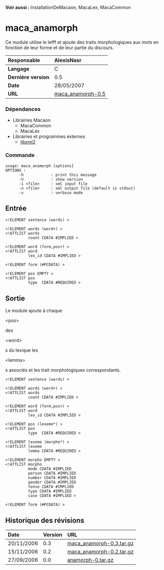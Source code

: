 **Voir aussi :** InstallationDeMacaon, MacaLex, MacaCommon

# maca\_anamorph #

Ce module utilise le lefff et ajoute des traits morphologiques aux mots en fonction de leur forme et de leur partie du discours.

| **Responsable** |AlexisNasr|
|:----------------|:---------|
| **Langage** |C |
| **Dernière version** |0.5|
| **Date** |28/05/2007|
| **URL** |[maca\_anamorph-0.5](http://www.lif-sud.univ-mrs.fr/~nasr/macaon/maca_anamorph-0.5.tar.gz)|

### Dépendances ###
  * Librairies Macaon
    * MacaCommon
    * MacaLex
  * Librairies et programmes externes
    * [libxml2](http://xmlsoft.org/)

### Commande ###
```
usage: maca_anamorph [options]
OPTIONS :
      -h            : print this message
      -V            : show version
      -i <file>     : xml input file
      -o <file>     : xml output file (default is stdout)
      -v            : verbose mode

```

## Entrée ##
```
<!ELEMENT sentence (words) >

<!ELEMENT words (word+) >
<!ATTLIST words
          count CDATA #IMPLIED >

<!ELEMENT word (form,pos+) >
<!ATTLIST word
          lex_id CDATA #IMPLIED >

<!ELEMENT form (#PCDATA) >

<!ELEMENT pos EMPTY >                                                                      
<!ATTLIST pos                                                                                  
          type  CDATA #REQUIRED >         
```

## Sortie ##
Le module ajoute à chaque 

&lt;pos&gt;

 des 

&lt;word&gt;

s du lexique les 

&lt;lemma&gt;

s associés et les trait morphologiques correspondants.
```
<!ELEMENT sentence (words) >                                                                   
                                                                                               
<!ELEMENT words (word+) >                                                                      
<!ATTLIST words                                                                                
          count CDATA #IMPLIED >                                                               
                                                                                               
<!ELEMENT word (form,pos+) >                                                                   
<!ATTLIST word                                                                                                                                        
          lex_id CDATA #IMPLIED >                                                                
                                                                                               
<!ELEMENT pos (lexeme*) >                                                                      
<!ATTLIST pos                                                                                  
          type  CDATA #REQUIRED >                                                               
                                                                                               
<!ELEMENT lexeme (morpho*) >                                                                   
<!ATTLIST lexeme                                                                               
          lemma CDATA #REQUIRED >                                                              
                                                                                               
<!ELEMENT morpho EMPTY >                                                                       
<!ATTLIST morpho                                                                               
          mode CDATA #IMPLIED                                                                  
          person CDATA #IMPLIED                                                                
          number CDATA #IMPLIED                                                                
          gender CDATA #IMPLIED                                                                
          tense CDATA #IMPLIED                                                                 
          type CDATA #IMPLIED                                                                  
          case CDATA #IMPLIED >                                                                
                                                                                               
<!ELEMENT form (#PCDATA) >   
```

## Historique des révisions ##

| **Date** | **Version** | **URL** |
|:---------|:------------|:--------|
|20/11/2006|0.3|[maca\_anamorph-0.3.tar.gz](http://www.lif-sud.univ-mrs.fr/~nasr/macaon/maca_anamorph-0.3.tar.gz)|
|15/11/2006|0.2|[maca\_anamorph-0.2.tar.gz](http://www.lif-sud.univ-mrs.fr/~nasr/macaon/maca_anamorph-0.2.tar.gz)|
|27/09/2006|0.0|[anamorph-0.tar.gz](http://www.lif-sud.univ-mrs.fr/~nasr/macaon/anamorph-0.tar.gz)|






